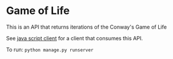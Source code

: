 # Game of Life

This is an API that returns iterations of the Conway's Game of Life

See [java script
client](https://github.com/msergeant/game-of-life-client) for a client
that consumes this API.

To run:
`python manage.py runserver`
